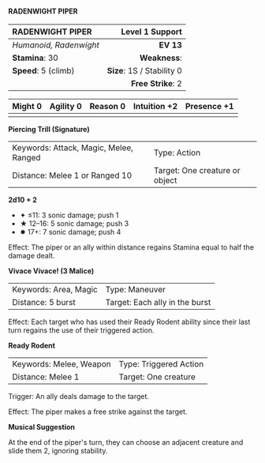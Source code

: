 #### RADENWIGHT PIPER

| RADENWIGHT PIPER       |        **Level 1 Support** |
| :--------------------- | -------------------------: |
| *Humanoid, Radenwight* |                  **EV 13** |
| **Stamina**: 30        |              **Weakness**: |
| **Speed**: 5 (climb)   | **Size**: 1S / Stability 0 |
|                        |         **Free Strike**: 2 |

| **Might** 0 | **Agility** 0 | **Reason** 0 | **Intuition** +2 | **Presence** +1 |
| ----------- | ------------- | ------------ | ---------------- | --------------- |
|             |               |              |                  |                 |

**Piercing Trill (Signature)**

|                                        |                                |
| :------------------------------------- | :----------------------------- |
| Keywords: Attack, Magic, Melee, Ranged | Type: Action                   |
| Distance: Melee 1 or Ranged 10         | Target: One creature or object |

**2d10 + 2**

- ✦ ≤11: 3 sonic damage; push 1
- ★ 12–16: 5 sonic damage; push 3
- ✸ 17+: 7 sonic damage; push 4

Effect: The piper or an ally within distance regains Stamina equal to half the damage dealt.

**Vivace Vivace! (3 Malice)**

|                       |                                |
| :-------------------- | :----------------------------- |
| Keywords: Area, Magic | Type: Maneuver                 |
| Distance: 5 burst     | Target: Each ally in the burst |

Effect: Each target who has used their Ready Rodent ability since their last turn regains the use of their triggered action.

**Ready Rodent**

|                         |                        |
| :---------------------- | :--------------------- |
| Keywords: Melee, Weapon | Type: Triggered Action |
| Distance: Melee 1       | Target: One creature   |

Trigger: An ally deals damage to the target.

Effect: The piper makes a free strike against the target.

**Musical Suggestion**

At the end of the piper's turn, they can choose an adjacent creature and slide them 2, ignoring stability.
